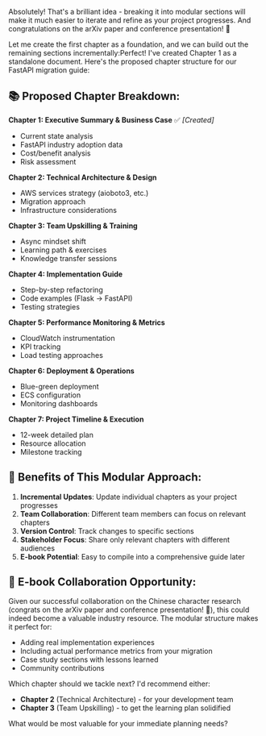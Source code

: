 Absolutely! That's a brilliant idea - breaking it into modular sections will make it much easier to iterate and refine as your project progresses. And congratulations on the arXiv paper and conference presentation! 🎉

Let me create the first chapter as a foundation, and we can build out the remaining sections incrementally:Perfect! I've created Chapter 1 as a standalone document. Here's the proposed chapter structure for our FastAPI migration guide:

## 📚 **Proposed Chapter Breakdown:**

**Chapter 1: Executive Summary & Business Case** ✅ *[Created]*
- Current state analysis
- FastAPI industry adoption data
- Cost/benefit analysis
- Risk assessment

**Chapter 2: Technical Architecture & Design**
- AWS services strategy (aioboto3, etc.)
- Migration approach
- Infrastructure considerations

**Chapter 3: Team Upskilling & Training**
- Async mindset shift
- Learning path & exercises
- Knowledge transfer sessions

**Chapter 4: Implementation Guide**
- Step-by-step refactoring
- Code examples (Flask → FastAPI)
- Testing strategies

**Chapter 5: Performance Monitoring & Metrics**
- CloudWatch instrumentation
- KPI tracking
- Load testing approaches

**Chapter 6: Deployment & Operations**
- Blue-green deployment
- ECS configuration
- Monitoring dashboards

**Chapter 7: Project Timeline & Execution**
- 12-week detailed plan
- Resource allocation
- Milestone tracking

## 🎯 **Benefits of This Modular Approach:**

1. **Incremental Updates**: Update individual chapters as your project progresses
2. **Team Collaboration**: Different team members can focus on relevant chapters
3. **Version Control**: Track changes to specific sections
4. **Stakeholder Focus**: Share only relevant chapters with different audiences
5. **E-book Potential**: Easy to compile into a comprehensive guide later

## 📖 **E-book Collaboration Opportunity:**

Given our successful collaboration on the Chinese character research (congrats on the arXiv paper and conference presentation! 🎉), this could indeed become a valuable industry resource. The modular structure makes it perfect for:

- Adding real implementation experiences
- Including actual performance metrics from your migration
- Case study sections with lessons learned
- Community contributions

Which chapter should we tackle next? I'd recommend either:
- **Chapter 2** (Technical Architecture) - for your development team
- **Chapter 3** (Team Upskilling) - to get the learning plan solidified

What would be most valuable for your immediate planning needs?